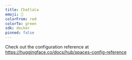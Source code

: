 ```yaml
---
title: Chatlala
emoji: 🏃
colorFrom: red
colorTo: green
sdk: docker
pinned: false
---
```


Check out the configuration reference at https://huggingface.co/docs/hub/spaces-config-reference
